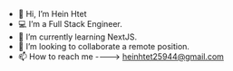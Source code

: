 - 👋 Hi, I’m Hein Htet
- 💻 I’m a Full Stack Engineer.
- 🌱 I’m currently learning NextJS.
- 🔗 I’m looking to collaborate a remote position.
- 📫 How to reach me ----> heinhtet25944@gmail.com
